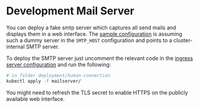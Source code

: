 # Development Mail Server

You can deploy a fake smtp server which captures all send mails and displays
them in a web interface. The [sample configuration](../templates/configmap.template.yaml)
is assuming such a dummy server in the `SMTP_HOST` configuration and points to
a cluster-internal SMTP server.

To deploy the SMTP server just uncomment the relevant code in the
[ingress server configuration](../../https/templates/ingress.template.yaml) and
run the following:

```bash
# in folder deployment/human-connection
kubectl apply -f mailserver/
```

You might need to refresh the TLS secret to enable HTTPS on the publicly
available web interface.
